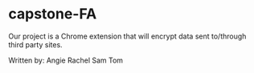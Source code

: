 # capstone-FA
Our project is a Chrome extension that will encrypt data sent to/through third party sites.

Written by:
Angie
Rachel
Sam
Tom